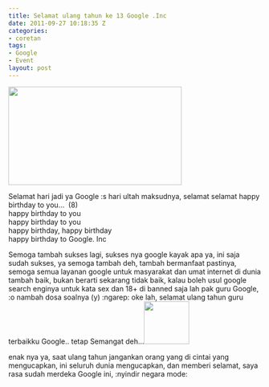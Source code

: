 ```yaml
---
title: Selamat ulang tahun ke 13 Google .Inc
date: 2011-09-27 10:18:35 Z
categories:
- coretan
tags:
- Google
- Event
layout: post
---
```


<p><a href="https://www.google.co.id/logos/2011/Googles_13th_Birthday-2011-hp.jpg" target="_blank" class="fancybox image"><img class="alignleft" src="https://www.google.co.id/logos/2011/Googles_13th_Birthday-2011-hp.jpg" alt="" width="345" height="196"></a></p>
<p>Selamat hari jadi ya Google :s hari ultah maksudnya, selamat selamat happy birthday to you…&nbsp; (8)<br>
happy birthday to you<br>
happy birthday to you<br>
happy birthday, happy birthday<br>
happy birthday to Google. Inc</p>
<p>Semoga tambah sukses lagi, sukses nya google kayak apa ya, ini saja sudah sukses, ya semoga tambah deh, tambah bermanfaat pastinya, semoga semua layanan google untuk masyarakat dan umat internet di dunia tambah baik, bukan berarti sekarang tidak baik, kalau boleh usul google search enginya untuk kata sex dan 18+ di banned saja lah pak guru Google, :o nambah dosa soalnya (y) :ngarep: oke lah, selamat ulang tahun guru terbaikku Google.. tetap Semangat deh…<a href="https://eggoez.bitbucket.io/wp-content/uploads/2011/09/google-birthday.jpg" class="fancybox image"><img class="size-full wp-image-820 alignleft" src="https://eggoez.bitbucket.io/wp-content/uploads/2011/09/google-birthday.jpg" alt="" width="90" height="85"></a></p>
<p>enak nya ya, saat ulang tahun jangankan orang yang di cintai yang mengucapkan, ini seluruh dunia mengucapkan, dan memberi selamat, saya rasa sudah merdeka Google ini, :nyindir negara mode:</p>
